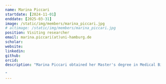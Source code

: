 ```yaml
---
name: Marina Piccari
startdate: [2024-11-01]
enddate: [2025-03-31]
image: /static/img/members/marina_piccari.jpg
# altimage: /static/img/members/marina_piccari.jpg
position: Visiting researcher
email: marina.piccari(at)uni-hamburg.de
scholar: 
website: 
linkedin: 
github: 
orcid:
description: "Marina Piccari obtained her Master's degree in Medical Bioinformatics from the University of Verona, Italy. Since November 2024, she has been a research associate at the Institute for Computational Biology at the University of Hamburg, Germany, working under the supervision of Dr. Khalique Newaz on the detection of homologous exon-exon interactions.

"
---
```

